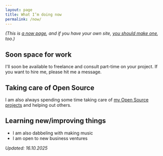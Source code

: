 ```yaml
---
layout: page
title: What I’m doing now
permalink: /now/
---
```


_(This is [a now page](https://nownownow.com/about), and if you have your own site, [you should make one](https://nownownow.com/about), too.)_


## Soon space for work

I'll soon be available to freelance and consult part-time on your project. If you want to hire me, please hit me a message.

## Taking care of Open Source

I am also always spending some time taking care of [my Open Source projects](https://github.com/Calamari) and helping out others.

## Learning new/improving things

- I am also dabbeling with making music
- I am open to new business ventures

_Updated: 16.10.2025_
